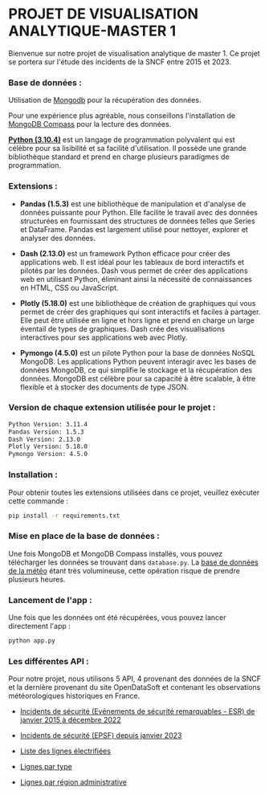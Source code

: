 # PROJET DE VISUALISATION ANALYTIQUE-MASTER 1

Bienvenue sur notre projet de visualisation analytique de master 1. Ce projet se portera sur l'étude des incidents de la SNCF entre 2015 et 2023.

### Base de données :

Utilisation de [Mongodb](hhttps://www.mongodb.com/fr-fr?utm_source=google&utm_campaign=search_gs_pl_evergreen_atlas_core_prosp-brand_gic-null_emea-fr_ps-all_desktop_fr_lead&utm_term=mongodb&utm_medium=cpc_paid_search&utm_ad=p&utm_ad_campaign_id=20378068742&adgroup=154980288401&cq_cmp=20378068742&gad_source=1&gclid=Cj0KCQiAnfmsBhDfARIsAM7MKi2ujmjZBeZa1JV3HmlN5dzynEqpp4X-tKcM1gvnhnrEKFHWkFXRmVMaAnOYEALw_wcB) pour la récupération des données.

Pour une expérience plus agréable, nous conseillons l'installation de [MongoDB Compass](https://www.mongodb.com/products/tools/compass) pour la lecture des données.

[__Python (3.10.4)__](https://www.python.org) est un langage de programmation polyvalent qui est célèbre pour sa lisibilité et sa facilité d'utilisation. Il possède une grande bibliothèque standard et prend en charge plusieurs paradigmes de programmation.

### Extensions : 

- __Pandas (1.5.3)__ est une bibliothèque de manipulation et d'analyse de données puissante pour Python. Elle facilite le travail avec des données structurées en fournissant des structures de données telles que Series et DataFrame. Pandas est largement utilisé pour nettoyer, explorer et analyser des données.

- __Dash (2.13.0)__ est un framework Python efficace pour créer des applications web. Il est idéal pour les tableaux de bord interactifs et pilotés par les données. Dash vous permet de créer des applications web en utilisant Python, éliminant ainsi la nécessité de connaissances en HTML, CSS ou JavaScript.

- __Plotly (5.18.0)__ est une bibliothèque de création de graphiques qui vous permet de créer des graphiques qui sont interactifs et faciles à partager. Elle peut être utilisée en ligne et hors ligne et prend en charge un large éventail de types de graphiques. Dash crée des visualisations interactives pour ses applications web avec Plotly.

- __Pymongo (4.5.0)__ est un pilote Python pour la base de données NoSQL MongoDB. Les applications Python peuvent interagir avec les bases de données MongoDB, ce qui simplifie le stockage et la récupération des données. MongoDB est célèbre pour sa capacité à être scalable, à être flexible et à stocker des documents de type JSON.

### Version de chaque extension utilisée pour le projet : 

```bash
Python Version: 3.11.4
Pandas Version: 1.5.3
Dash Version: 2.13.0
Plotly Version: 5.18.0
Pymongo Version: 4.5.0
```

### Installation : 

Pour obtenir toutes les extensions utilisées dans ce projet, veuillez exécuter cette commande : 

```bash 
pip install -r requirements.txt
```

### Mise en place de la base de données : 

Une fois MongoDB et MongoDB Compass installés, vous pouvez télécharger les données se trouvant dans ```database.py```. 
La [base de données de la météo](https://public.opendatasoft.com/explore/dataset/donnees-synop-essentielles-omm/table/?sort=date&dataChart=eyJxdWVyaWVzIjpbeyJjaGFydHMiOlt7InR5cGUiOiJjb2x1bW4iLCJmdW5jIjoiQVZHIiwieUF4aXMiOiJ0YyIsInNjaWVudGlmaWNEaXNwbGF5Ijp0cnVlLCJjb2xvciI6IiNGRjUxNUEifV0sInhBeGlzIjoiZGF0ZSIsIm1heHBvaW50cyI6IiIsInRpbWVzY2FsZSI6ImRheSIsInNvcnQiOiIiLCJjb25maWciOnsiZGF0YXNldCI6ImRvbm5lZXMtc3lub3AtZXNzZW50aWVsbGVzLW9tbSIsIm9wdGlvbnMiOnt9fX1dLCJkaXNwbGF5TGVnZW5kIjp0cnVlLCJhbGlnbk1vbnRoIjp0cnVlfQ%3D%3D
) étant très volumineuse, cette opération risque de prendre plusieurs heures.

### Lancement de l'app : 

Une fois que les données ont été récupérées, vous pouvez lancer directement l'app : 

```bash 
python app.py
```

### Les différentes API : 

Pour notre projet, nous utilisons 5 API, 4 provenant des données de la SNCF et la dernière provenant du site OpenDataSoft et contenant les observations météorologiques historiques en France.

- [Incidents de sécurité (Evénements de sécurité remarquables - ESR) de janvier 2015 à décembre 2022](https://data.sncf.com/explore/dataset/incidents-securite/table/?sort=date)

- [Incidents de sécurité (EPSF) depuis janvier 2023](https://data.sncf.com/explore/dataset/incidents-de-securite-epsf/table/?sort=date&calendarview=month&dataChart=eyJxdWVyaWVzIjpbeyJjaGFydHMiOlt7InR5cGUiOiJsaW5lIiwiZnVuYyI6IkFWRyIsInlBeGlzIjoiZ3Jhdml0ZV9lcHNmIiwic2NpZW50aWZpY0Rpc3BsYXkiOnRydWUsImNvbG9yIjoiI0ExMDA2QiJ9XSwieEF4aXMiOiJkYXRlIiwibWF4cG9pbnRzIjoiIiwidGltZXNjYWxlIjoibW9udGgiLCJzb3J0IjoiIiwiY29uZmlnIjp7ImRhdGFzZXQiOiJpbmNpZGVudHMtZGUtc2VjdXJpdGUtZXBzZiIsIm9wdGlvbnMiOnsic29ydCI6ImRhdGUifX19XSwiZGlzcGxheUxlZ2VuZCI6dHJ1ZSwiYWxpZ25Nb250aCI6dHJ1ZSwidGltZXNjYWxlIjoiIn0%3D)

- [Liste des lignes électrifiées](https://data.sncf.com/explore/dataset/liste-des-lignes-electrifiees/table/)

- [Lignes par type](https://data.sncf.com/explore/dataset/lignes-par-type/table/)

- [Lignes par région administrative](https://data.sncf.com/explore/dataset/lignes-par-region-administrative/table/)



